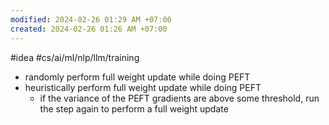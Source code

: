 ```yaml
---
modified: 2024-02-26 01:29 AM +07:00
created: 2024-02-26 01:26 AM +07:00
---
```

#idea #cs/ai/ml/nlp/llm/training 

- randomly perform full weight update while doing PEFT
- heuristically perform full weight update while doing PEFT
    - if the variance of the PEFT gradients are above some threshold, run the step again to perform a full weight update